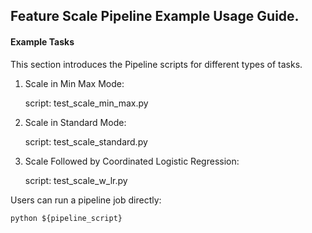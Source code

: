 ## Feature Scale Pipeline Example Usage Guide.

#### Example Tasks

This section introduces the Pipeline scripts for different types of tasks.

1. Scale in Min Max Mode:

   script: test_scale_min_max.py

2. Scale in Standard Mode:

   script: test_scale_standard.py

3. Scale Followed by Coordinated Logistic Regression:

   script: test_scale_w_lr.py

Users can run a pipeline job directly:

    python ${pipeline_script}